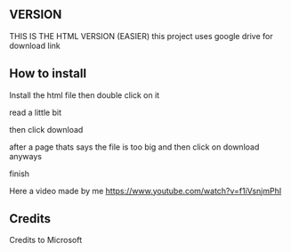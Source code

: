 VERSION
-------------------------------------------------
THIS IS THE HTML VERSION (EASIER)
this project uses google drive for download link

How to install
-------------------------------------------------
Install the html file
then double click on it

read a little bit

then click download

after a page thats says the file is too big and then click on download anyways

finish

Here a video made by me
https://www.youtube.com/watch?v=f1iVsnjmPhI

Credits
--------------------------------------------------
Credits to Microsoft

